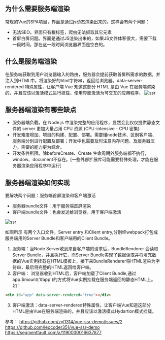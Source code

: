 ## 为什么需要服务端渲染
常规的Vue的SPA项目，界面是通过js动态渲染出来的。这样会有两个问题：
* 无法SEO。界面只有根标签，爬虫无法抓取其它元素
* 首屏白屏问题。界面是通过JS渲染出来的，如果JS文件体积很大，需要下载一段时间，那在这一段时间浏览器界面是空白的。

## 什么是服务端渲染
在服务端获取到用户浏览器输入的路由，服务器会提前获取首屏所需求的数据，并注入到HTML中，将渲染好的html字符串，返回给浏览器。data-server-rendered 特殊属性，让客户端 Vue 知道这部分 HTML 是由 Vue 在服务端渲染的，并且应该以激活模式进行挂载。使用界面激活为可交互的应用程序。
![ssr](@assets/vue/vnode/15.png)

## 服务器端渲染有哪些缺点
* 服务器端负载。在 Node.js 中渲染完整的应用程序，显然会比仅仅提供静态文件的 server 更加大量占用 CPU 资源 (CPU-intensive - CPU 密集)
* 开发难度增加、项目的构建、配置、部署。需要懂node技术、区别客户端、服务端分别进行配置及部署；开发中也需要及时注意内存问题、及服务器压力。需要的能力更为综合。
* 开发条件所限。除beforeCreate、Create 生命周期外服务端都不执行，window、document不存在。[一些外部扩展库可能需要特殊处理，才能在服务器渲染应用程序中运行]

## 服务器端渲染如何实现
要解决两个问题：服务端首屏渲染和客户端激活
* 服务器bundle文件：用于服务端首屏渲染
* 客户端bundle文件：也会发送给浏览器，用于客户端激活

![ssr](@assets/vue/vnode/14.png)

如图所示 有两个入口文件，Server entry 和Client entry,分别经webpack打包成服务端用的Server Bundle和客户端用的Client Bundle。

1. 服务端：当Node Server收到来自客户端的请求后，BundleRenderer 会读取Server Bundle，并且执行它，而Server Bundle实现了数据读取并将填充数据的Vue实例挂载在HTML模板上，接下来BundleRenderer将HTML渲染为字符串，最后将完整的HTML返回给客户端。
2. 客户端： 浏览器收到HTML后，客户端加载了Client Bundle,通过app.$mount('#app')的方式将Vue实例挂载在服务端返回的静态HTML上。如：
```html
<div id="app" data-server-rendered="true"></div>
```
3. 客户端激活：data-server-rendered特殊属性，让客户端Vue知道这部分HTML是由Vue在服务端渲染的，并且应该以激活模式Hydartion模式挂载。

参考：
https://github.com/zyl1314/vue-ssr-demo/issues/2
https://github.com/leocoder351/vue-ssr-demo
https://segmentfault.com/a/1190000016637877